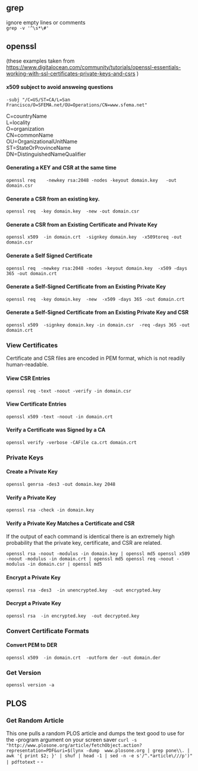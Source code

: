 
## grep
ignore empty lines or comments  
`grep -v '^\s*\#'`


## openssl
(these examples taken from https://www.digitalocean.com/community/tutorials/openssl-essentials-working-with-ssl-certificates-private-keys-and-csrs )  

#### x509 subject to avoid answeing questions
`-subj "/C=US/ST=CA/L=San Francisco/O=SFEMA.net/OU=Operations/CN=www.sfema.net"`

C=countryName  
L=locality  
O=organization  
CN=commonName  
OU=OrganizationalUnitName  
ST=StateOrProvinceName  
DN=DistinguishedNameQualifier  

#### Generating a KEY and CSR at the same time
`openssl req   
       -newkey rsa:2048 -nodes -keyout domain.key  
       -out domain.csr`

#### Generate a CSR from an existing key.
`openssl req 
       -key domain.key 
       -new -out domain.csr`


#### Generate a CSR from an Existing Certificate and Private Key
`openssl x509 
       -in domain.crt 
       -signkey domain.key 
       -x509toreq -out domain.csr`

#### Generate a Self Signed Certificate
`openssl req 
       -newkey rsa:2048 -nodes -keyout domain.key 
       -x509 -days 365 -out domain.crt`

#### Generate a Self-Signed Certificate from an Existing Private Key
`openssl req 
       -key domain.key 
       -new 
       -x509 -days 365 -out domain.crt`

#### Generate a Self-Signed Certificate from an Existing Private Key and CSR
`openssl x509 
       -signkey domain.key
       -in domain.csr 
       -req -days 365 -out domain.crt`


### View Certificates
Certificate and CSR files are encoded in PEM format, which is not readily human-readable.

#### View CSR Entries
`openssl req -text -noout -verify -in domain.csr`

#### View Certificate Entries
`openssl x509 -text -noout -in domain.crt`

#### Verify a Certificate was Signed by a CA
`openssl verify -verbose -CAFile ca.crt domain.crt`


### Private Keys
#### Create a Private Key
`openssl genrsa -des3 -out domain.key 2048`

#### Verify a Private Key
`openssl rsa -check -in domain.key`


#### Verify a Private Key Matches a Certificate and CSR
If the output of each command is identical there is an extremely high probability that the private key, certificate, and CSR are related. 

`openssl rsa -noout -modulus -in domain.key | openssl md5
openssl x509 -noout -modulus -in domain.crt | openssl md5
openssl req -noout -modulus -in domain.csr | openssl md5`


#### Encrypt a Private Key
`openssl rsa -des3 
       -in unencrypted.key 
       -out encrypted.key`


#### Decrypt a Private Key
`openssl rsa 
       -in encrypted.key 
       -out decrypted.key`


### Convert Certificate Formats

#### Convert PEM to DER
`openssl x509 
       -in domain.crt 
       -outform der -out domain.der`


### Get Version
`openssl version -a`
	


## PLOS
### Get Random Article
This one pulls a random PLOS article and dumps the text good to use for the -program argument on your screen saver
`curl -s "http://www.plosone.org/article/fetchObject.action?representation=PDF&uri=$(lynx -dump 
www.plosone.org | grep pone\\. | awk '{ print $2; }' | shuf | head -1 | sed -n -e s'/^.*article\///p')" | pdftotext` - -
